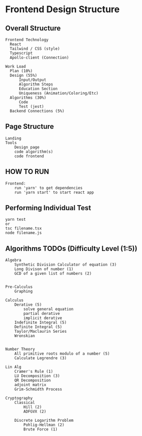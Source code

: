 # Frontend Design Structure

## Overall Structure

    Frontend Technology
      React
      Tailwind / CSS (style)
      Typescript
      Apollo-client (Connection)

    Work Load
      Plan (10%)
      Design (55%)
          Input/Output
          Algorithm Steps
          Education Section
          Uniqueness (Animation/Coloring/Etc)
      Algorithms (30%)
          Code
          Test (jest)
      Backend Connections (5%)

## Page Structure

    Landing
    Tools
        Design page
        code algorithm(s)
        code frontend

## HOW TO RUN

    Frontend:
        run 'yarn' to get dependencies
        run 'yarn start' to start react app

## Performing Individual Test

    yarn test
    or
    tsc filename.tsx
    node filename.js

## Algorithms TODOs (Difficulty Level (1:5))

    Algebra
        Synthetic Division Calculator of equation (3)
        Long Divison of number (1)
        GCD of a given list of numbers (2)


    Pre-Calculus
        Graphing

    Calculus
        Derative (5)
            solve general equation
            partial derative
            implicit derative
        Indefinite Integral (5)
        Definite Integral (5)
        Taylor/Maclaurin Series
        Wronskian


    Number Theory
        All primitive roots modulo of a number (5)
        Calculate Legrendre (3)

    Lin Alg
        Cramer's Rule (1)
        LU Decomposition (3)
        QR Decomposition
        adjoint matrix
        Grim-Schmidth Process

    Cryptography
        Classical
            Hill (2)
            ADFGVX (2)

        Discrete Logarithm Problem
            Pohlig-Hellman (2)
            Brute Force (1)
